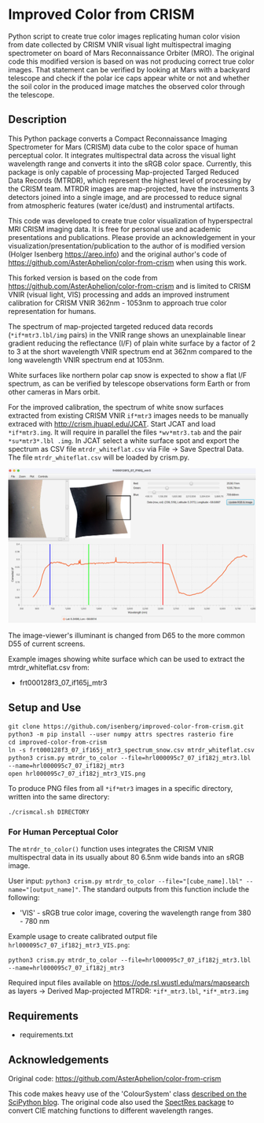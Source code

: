# Improved Color from CRISM
Python script to create true color images replicating human color vision from date collected by CRISM VNIR visual light multispectral imaging spectrometer on board of Mars Reconnaissance Orbiter (MRO).
The original code this modified version is based on was not producing correct true color images. That statement can be verified by looking at Mars with a backyard telescope and check if the polar ice caps appear white or not and whether the soil color in the produced image matches the observed color through the telescope.

## Description

This Python package converts a Compact Reconnaissance Imaging Spectrometer for Mars (CRISM) data cube to the color space of human perceptual color. It integrates multispectral data across the visual light wavelength range and converts it into the sRGB color space. Currently, this package is only capable of processing Map-projected Targed Reduced Data Records (MTRDR), which represent the highest level of processing by the CRISM team. MTRDR images are map-projected, have the instruments 3 detectors joined into a single image, and are processed to reduce signal from atmospheric features (water ice/dust) and instrumental artifacts.

This code was developed to create true color visualization of hyperspectral MRI CRISM imaging data. It is free for personal use and academic presentations and publications. Please provide an acknowledgement in your visualization/presentation/publication to the author of is modified version (Holger Isenberg https://areo.info) and the original author's code of https://github.com/AsterAphelion/color-from-crism when using this work.

This forked version is based on the code from https://github.com/AsterAphelion/color-from-crism and is limited to CRISM VNIR (visual light, VIS) processing and adds an improved instrument calibration for CRISM VNIR 362nm - 1053nm to approach true color representation for humans.

The spectrum of map-projected targeted reduced data records (`*if*mtr3.lbl/img` pairs) in the VNIR range shows an unexplainable linear gradient reducing the reflectance (I/F) of plain white surface by a factor of 2 to 3 at the short wavelength VNIR spectrum end at 362nm compared to the long wavelength VNIR spectrum end at 1053nm.

White surfaces like northern polar cap snow is expected to show a flat I/F spectrum, as can be verified by telescope observations form Earth or from other cameras in Mars orbit.

For the improved calibration, the spectrum of white snow surfaces extracted from existing CRISM VNIR `if*mtr3` images needs to be manually extraced with http://crism.jhuapl.edu/JCAT. Start JCAT and load `*if*mtr3.img`. It will require in parallel the files `*wv*mtr3.tab` and the pair `*su*mtr3*.lbl .img`. In JCAT select a white surface spot and export the spectrum as CSV file `mtrdr_whiteflat.csv` via File -> Save Spectral Data. The file `mtrdr_whiteflat.csv` will be loaded by crism.py.

![JCAT screenshot: extractiong of the whiteflat data at a location showing white snow in frt000128f3_07_if165j_mtr3](frt000128f3_07_if165j_mtr3_spectrum_snow.png)

The image-viewer's illuminant is changed from D65 to the more common D55 of current screens.

Example images showing white surface which can be used to extract the mtrdr_whiteflat.csv from:
* frt000128f3_07_if165j_mtr3

## Setup and Use

```
git clone https://github.com/isenberg/improved-color-from-crism.git
python3 -m pip install --user numpy attrs spectres rasterio fire
cd improved-color-from-crism
ln -s frt000128f3_07_if165j_mtr3_spectrum_snow.csv mtrdr_whiteflat.csv
python3 crism.py mtrdr_to_color --file=hrl000095c7_07_if182j_mtr3.lbl --name=hrl000095c7_07_if182j_mtr3
open hrl000095c7_07_if182j_mtr3_VIS.png
```

To produce PNG files from all `*if*mtr3` images in a specific directory, written into the same directory:
```
./crismcal.sh DIRECTORY
```

### For Human Perceptual Color

The `mtrdr_to_color()` function uses integrates the CRISM VNIR multispectral data in its usually about 80 6.5nm wide bands into an sRGB image.

User input: `python3 crism.py mtrdr_to_color --file="[cube_name].lbl" --name="[output_name]"`. The standard outputs from this function include the following:

- 'VIS' - sRGB true color image, covering the wavelength range from 380 - 780 nm

Example usage to create calibrated output file `hrl000095c7_07_if182j_mtr3_VIS.png`:
```
python3 crism.py mtrdr_to_color --file=hrl000095c7_07_if182j_mtr3.lbl --name=hrl000095c7_07_if182j_mtr3
```

Required input files available on https://ode.rsl.wustl.edu/mars/mapsearch as layers -> Derived Map-projected MTRDR: `*if*_mtr3.lbl`, `*if*_mtr3.img`

## Requirements
- requirements.txt

## Acknowledgements
Original code: https://github.com/AsterAphelion/color-from-crism 

This code makes heavy use of the 'ColourSystem' class [described on the SciPython blog](https://scipython.com/blog/converting-a-spectrum-to-a-colour/). The original code also used the [SpectRes package](https://spectres.readthedocs.io/en/latest/) to convert CIE matching functions to different wavelength ranges.
